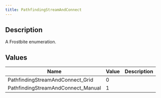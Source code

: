 ```yaml
---
title: PathfindingStreamAndConnect
---
```

## Description

A Frostbite enumeration.

## Values

| Name                                | Value | Description |
| ----------------------------------- | ----- | ----------- |
| PathfindingStreamAndConnect\_Grid   | 0     |             |
| PathfindingStreamAndConnect\_Manual | 1     |             |
